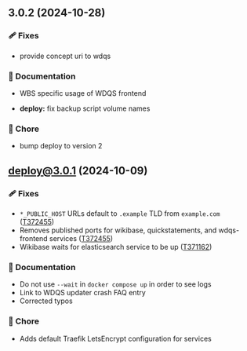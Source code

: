 ## 3.0.2 (2024-10-28)


### 🩹 Fixes

- provide concept uri to wdqs


### 📖 Documentation

- WBS specific usage of WDQS frontend

- **deploy:** fix backup script volume names


### 🏡 Chore

- bump deploy to version 2

## **deploy@3.0.1** (2024-10-09)

### 🩹 Fixes

- `*_PUBLIC_HOST` URLs default to `.example` TLD from `example.com` ([T372455](https://phabricator.wikimedia.org/T372455))
- Removes published ports for wikibase, quickstatements, and wdqs-frontend services ([T372455](https://phabricator.wikimedia.org/T372455))
- Wikibase waits for elasticsearch service to be up ([T371162](https://phabricator.wikimedia.org/T371162))

### 📖 Documentation

- Do not use `--wait` in `docker compose up` in order to see logs
- Link to WDQS updater crash FAQ entry
- Corrected typos

### 🏡 Chore

- Adds default Traefik LetsEncrypt configuration for services
